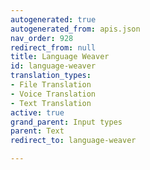```yaml
---
autogenerated: true
autogenerated_from: apis.json
nav_order: 928
redirect_from: null
title: Language Weaver
id: language-weaver
translation_types:
- File Translation
- Voice Translation
- Text Translation
active: true
grand_parent: Input types
parent: Text
redirect_to: language-weaver

---
```


